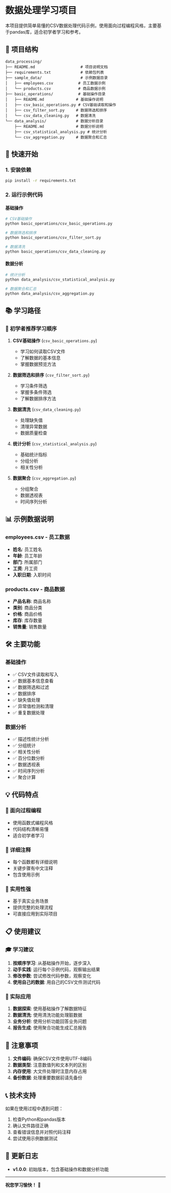 # 数据处理学习项目

本项目提供简单易懂的CSV数据处理代码示例，使用面向过程编程风格，主要基于pandas库，适合初学者学习和参考。

## 📁 项目结构

```
data_processing/
├── README.md                    # 项目说明文档
├── requirements.txt             # 依赖包列表
├── sample_data/                 # 示例数据目录
│   ├── employees.csv           # 员工数据示例
│   └── products.csv            # 商品数据示例
├── basic_operations/           # 基础操作目录
│   ├── README.md              # 基础操作说明
│   ├── csv_basic_operations.py # CSV基础读取和操作
│   ├── csv_filter_sort.py     # 数据筛选和排序
│   └── csv_data_cleaning.py   # 数据清洗
└── data_analysis/             # 数据分析目录
    ├── README.md              # 数据分析说明
    ├── csv_statistical_analysis.py # 统计分析
    └── csv_aggregation.py     # 数据聚合和汇总
```

## 🚀 快速开始

### 1. 安装依赖
```bash
pip install -r requirements.txt
```

### 2. 运行示例代码

#### 基础操作
```bash
# CSV基础操作
python basic_operations/csv_basic_operations.py

# 数据筛选和排序
python basic_operations/csv_filter_sort.py

# 数据清洗
python basic_operations/csv_data_cleaning.py
```

#### 数据分析
```bash
# 统计分析
python data_analysis/csv_statistical_analysis.py

# 数据聚合和汇总
python data_analysis/csv_aggregation.py
```

## 📚 学习路径

### 🎯 初学者推荐学习顺序

1. **CSV基础操作** (`csv_basic_operations.py`)
   - 学习如何读取CSV文件
   - 了解数据的基本信息
   - 掌握数据预览方法

2. **数据筛选和排序** (`csv_filter_sort.py`)
   - 学习条件筛选
   - 掌握多条件筛选
   - 了解数据排序方法

3. **数据清洗** (`csv_data_cleaning.py`)
   - 处理缺失值
   - 清理异常数据
   - 数据质量检查

4. **统计分析** (`csv_statistical_analysis.py`)
   - 基础统计指标
   - 分组分析
   - 相关性分析

5. **数据聚合** (`csv_aggregation.py`)
   - 分组聚合
   - 数据透视表
   - 时间序列分析

## 📊 示例数据说明

### employees.csv - 员工数据
- **姓名**: 员工姓名
- **年龄**: 员工年龄
- **部门**: 所属部门
- **工资**: 月工资
- **入职日期**: 入职时间

### products.csv - 商品数据
- **产品名称**: 商品名称
- **类别**: 商品分类
- **价格**: 商品价格
- **库存**: 库存数量
- **销售量**: 销售数量

## 🛠️ 主要功能

### 基础操作
- ✅ CSV文件读取和写入
- ✅ 数据基本信息查看
- ✅ 数据筛选和过滤
- ✅ 数据排序
- ✅ 缺失值处理
- ✅ 异常值检测和清理
- ✅ 重复数据处理

### 数据分析
- ✅ 描述性统计分析
- ✅ 分组统计
- ✅ 相关性分析
- ✅ 百分位数分析
- ✅ 数据透视表
- ✅ 时间序列分析
- ✅ 聚合计算

## 💡 代码特点

### 🎯 面向过程编程
- 使用函数式编程风格
- 代码结构清晰易懂
- 适合初学者学习

### 📝 详细注释
- 每个函数都有详细说明
- 关键步骤有中文注释
- 包含使用示例

### 🔧 实用性强
- 基于真实业务场景
- 提供完整的处理流程
- 可直接应用到实际项目

## 📋 使用建议

### 🎓 学习建议
1. **按顺序学习**: 从基础操作开始，逐步深入
2. **动手实践**: 运行每个示例代码，观察输出结果
3. **修改参数**: 尝试修改代码参数，观察变化
4. **使用自己的数据**: 用自己的CSV文件测试代码

### 🔧 实际应用
1. **数据探索**: 使用基础操作了解数据特征
2. **数据清洗**: 使用清洗功能处理脏数据
3. **业务分析**: 使用分析功能回答业务问题
4. **报告生成**: 使用聚合功能生成汇总报告

## 🚨 注意事项

1. **文件编码**: 确保CSV文件使用UTF-8编码
2. **数据类型**: 注意数值列和文本列的区别
3. **内存使用**: 大文件处理时注意内存占用
4. **备份数据**: 处理重要数据前请先备份

## 📞 技术支持

如果在使用过程中遇到问题：
1. 检查Python和pandas版本
2. 确认文件路径正确
3. 查看错误信息并对照代码注释
4. 尝试使用示例数据测试

## 🔄 更新日志

- **v1.0.0**: 初始版本，包含基础操作和数据分析功能

---

**祝您学习愉快！** 🎉